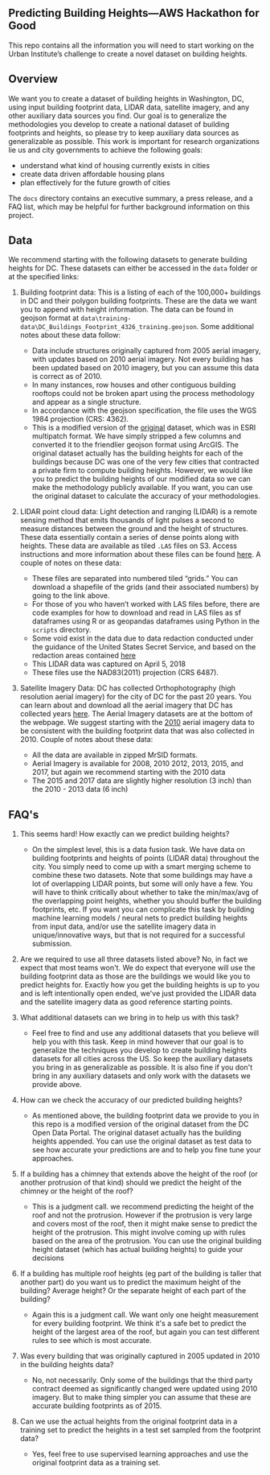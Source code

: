 ## Predicting Building Heights—AWS Hackathon for Good
This repo contains all the information you will need to start working on the
Urban Institute’s challenge to create a novel dataset on building heights.

## Overview
We want you to create a dataset of building heights in Washington, DC, using
input building footprint data, LIDAR data, satellite imagery, and any other
auxiliary data sources you find. Our goal is to generalize the methodologies you
develop to create a national dataset of building footprints and heights, so
please try to keep auxiliary data sources as generalizable as possible. This
work is important for research organizations lie us and city governments to
achieve the following goals:

- understand what kind of housing currently exists in cities  
- create data driven affordable housing plans
- plan effectively for the future growth of cities

The `docs` directory contains an executive summary, a press release, and a FAQ
list, which may be helpful for further background information on this project. 

## Data
We recommend starting with the following datasets to generate building heights
for DC. These datasets can either be accessed in the `data` folder or at the
specified links:

1) Building footprint data: This is a listing of each of the 100,000+ buildings
   in DC and their polygon building footprints. These are the data we want you
   to append with height information. The data can be found in geojson format at
   `data\training-data\DC_Buildings_Footprint_4326_training.geojson`. Some
   additional notes about these data follow:
    - Data include structures originally captured from 2005 aerial imagery, with
      updates based on 2010 aerial imagery. Not every building has been updated
      based on 2010 imagery, but you can assume this data is correct as of 2010. 
    - In many instances, row houses and other contiguous building rooftops could
      not be broken apart using the process methodology and appear as a single
      structure.
    - In accordance with the geojson specification, the file uses the WGS 1984
      projection (CRS: 4362).
    - This is a modified version of the
      [original](https://opendata.dc.gov/datasets/274f7c2b5f7c4ae19f165d9951057a00)
      dataset, which was in ESRI multipatch format. We have simply stripped a
      few columns and converted it to the friendlier geojson format using
      ArcGIS. The original dataset actually has the building heights for each of
      the buildings because DC was one of the very few cities that contracted a
      private firm to compute building heights. However, we would like you to
      predict the building heights of our modified data so we can make the
      methodology publicly available. If you want, you can use the original
      dataset to calculate the accuracy of your methodologies.  

2) LIDAR point cloud data: Light detection and ranging (LIDAR) is a remote
   sensing method that emits thousands of light pulses a second to measure
   distances between the ground and the height of structures. These data
   essentially contain a series of dense points along with heights. These data
   are available as tiled `.LAS` files on S3. Access instructions and more
   information about these files can be found
   [here](https://docs.opendata.aws/dc-lidar-2018/readme.html). A couple of
   notes on these data:
    - These files are separated into numbered tiled “grids.” You can download a
      shapefile of the grids (and their associated numbers) by going to the link
      above. 
    - For those of you who haven’t worked with LAS files before, there are code
      examples for how to download and read in LAS files as sf dataframes using
      R or as geopandas dataframes using Python in the `scripts` directory.  
    - Some void exist in the data due to data redaction conducted under the
      guidance of the United States Secret Service, and based on the redaction
      areas contained
      [here](https://opendata.dc.gov/datasets/uss-redacted-1-meter-areas?geometry=-77.088%2C38.919%2C-77.043%2C38.925) 
    - This LIDAR data was captured on April 5, 2018
    - These files use the NAD83(2011) projection (CRS 6487).

3) Satellite Imagery Data: DC has collected Orthophotography (high resolution
   aerial imagery) for the city of DC for the past 20 years. You can learn about
   and download all the aerial imagery that DC has collected years
   [here](https://opendata.dc.gov/pages/dc-from-above).  The Aerial Imagery
   datasets are at the bottom of the webpage. We suggest starting with the
   [2010](https://drive.google.com/file/d/0B1Wt8FRXoFfJdWtRdFR0ZDkwb1U/view)
   aerial imagery data to be consistent with the building footprint data that
   was also collected in 2010. Couple of notes about these data: 
   - All the data are available in zipped MrSID formats.
   - Aerial Imagery is available for 2008, 2010 2012, 2013, 2015, and 2017, but
     again we recommend starting with the 2010 data 
   - The 2015 and 2017 data are slightly higher resolution (3 inch) than the
     2010 - 2013 data (6 inch)

## FAQ's

1) This seems hard! How exactly can we predict building heights?
    - On the simplest level, this is a data fusion task. We have data on
      building footprints and heights of points (LIDAR data) throughout the
      city. You simply need to come up with a smart merging scheme to combine
      these two datasets. Note that some buildings may have a lot of overlapping
      LIDAR points, but some will only have a few. You will have to think
      critically about whether to take the min/max/avg of the overlapping point
      heights, whether you should buffer the building footprints, etc. If you
      want you can complicate this task by building machine learning models /
      neural nets to predict building heights from input data, and/or use the
      satellite imagery data in unique/innovative ways, but that is not required
      for a successful submission.

2) Are we required to use all three datasets listed above? No, in fact we expect
   that most teams won't. We do expect that everyone will use the building
   footprint data as those are the buildings we would like you to predict
   heights for. Exactly how you get the building heights is up to you and is
   left intentionally open ended, we've just provided the LIDAR data and the
   satellite imagery data as good reference starting points. 

3) What additional datasets can we bring in to help us with this task?
   - Feel free to find and use any additional datasets that you believe will
     help you with this task. Keep in mind however that our goal is to
     generalize the techniques you develop to create building heights datasets
     for all cities across the US. So keep the auxiliary datasets you bring in
     as generalizable as possible. It is also fine if you don't bring in any
     auxiliary datasets and only work with the datasets we provide above. 

4) How can we check the accuracy of our predicted building heights?
   - As mentioned above, the building footprint data we provide to you in this
     repo is a modified version of the original dataset from the DC Open Data
     Portal. The original dataset actually has the building heights appended.
     You can use the original dataset as test data to see how accurate your
     predictions are and to help you fine tune your approaches. 

5) If a building has a chimney that extends above the height of the roof (or another protrusion of that kind) should we predict the height of the chimney or the height of the roof?
    - This is a judgment call. we recommend predicting the height of the roof
      and not the protrusion. However if the protrusion is very large and
      covers most of the roof, then it might make sense to predict the height of
      the protrusion. This might involve coming up with rules based on the area
      of the protrusion. You can use the original building height dataset (which
      has actual building heights) to guide your decisions

6) If a building has multiple roof heights (eg part of the building is taller that another part) do you want us to predict the maximum height of the building? Average height? Or the separate height of each part of the building?
   - Again this is a judgment call. We  want only one height measurement for every building footprint. We think it's a safe bet to predict the height of the largest area of the roof, but again you can test different rules to see which is most accurate.
    
7) Was every building that was originally captured in 2005 updated in 2010 in the building heights data?
    - No, not necessarily. Only some of the buildings that the third party contract deemed as significantly changed were updated using 2010 imagery. But to make thing simpler you can assume that these are accurate  building footprints as of 2015.

8) Can we use the actual heights from the original footprint data in a training
   set to predict the heights in a test set sampled from the footprint data?
   - Yes, feel free to use supervised learning approaches and use the original
     footprint data as a training set.


